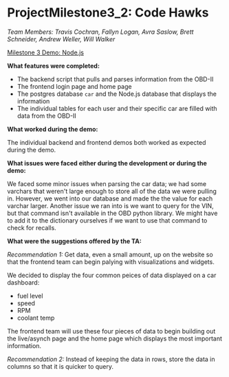 # ProjectMilestone3_2: Code Hawks #

*Team Members: Travis Cochran, Fallyn Logan, Avra Saslow, Brett Schneider, Andrew Weller, Will Walker*

[Milestone 3 Demo: Node.js](198.23.146.166:3000/demo)

**What features were completed:**
* The backend script that pulls and parses information from the OBD-II
* The frontend login page and home page
* The postgres database `car` and the Node.js database that displays the information
* The individual tables for each user and their specific car are filled with data from the OBD-II

**What worked during the demo:**

The individual backend and frontend demos both worked as expected during the demo. 

**What issues were faced either during the development or during the demo:**

We faced some minor issues when parsing the car data; we had some varchars that weren't large enough to store all of the data we were pulling in. However, we went into our database and made the the value for each varchar larger. Another issue we ran into is we want to query for the VIN, but that command isn't available in the OBD python library. We might have to add it to the dictionary ourselves if we want to use that command to check for recalls. 

**What were the suggestions offered by the TA:**

*Recommendation 1:* Get data, even a small amount, up on the website so that the frontend team can begin palying with visualizations and widgets.

We decided to display the four common peices of data displayed on a car dashboard:
* fuel level 
* speed 
* RPM
* coolant temp

The frontend team will use these four pieces of data to begin building out the live/asynch page and the home page which displays the most important information. 

*Recommendation 2:* 
Instead of keeping the data in rows, store the data in columns so that it is quicker to query. 
